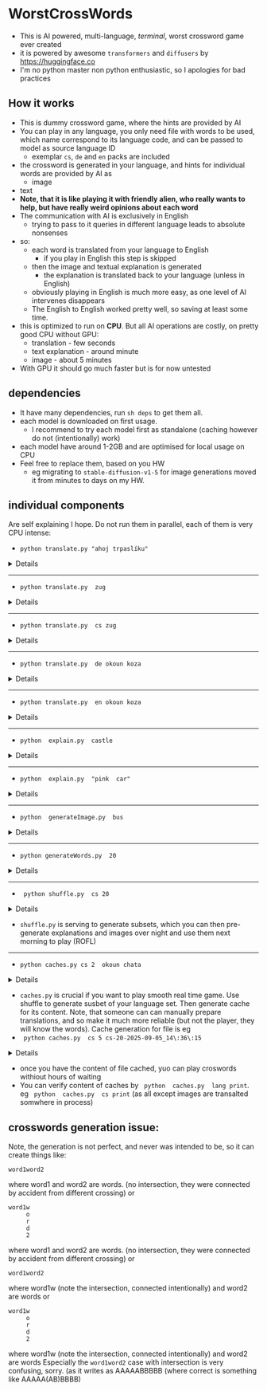 # WorstCrossWords
 * This is AI powered, multi-language, *terminal*,  worst crossword game ever created
 * it is powered by awesome `transformers` and `diffusers` by https://huggingface.co
 * I'm no python master non python enthusiastic, so I apologies for bad practices

## How it works
 * This is dummy crossword game, where the hints are provided by AI
 * You can play in any language, you only need file with words to be used, which name correspond to its language code, and can be passed to model as source language ID
   * exemplar `cs`, `de` and `en` packs are included
 * the crossword is generated in your language, and hints for individual words are provided by AI as
   * image
  * text
 * **Note, that it is like playing it with friendly alien, who really wants to help, but have really weird opinions about each word**
 * The communication with AI is exclusively in English
   * trying to pass to it queries in different language leads to absolute nonsenses
 * so:
   * each word is translated from your language to English
     * if you play in English this step is skipped 
   * then the image and textual explanation is generated
     * the explanation is translated back to your language (unless in English)
   *  obviously playing in English is much more easy, as one level of AI intervenes disappears
     * The English to English worked pretty well, so saving at least some time.
 * this is optimized to run on **CPU**. But all AI operations are costly, on pretty good CPU without GPU:
   * translation - few seconds
   * text explanation - around minute
   * image - about 5 minutes
 * With GPU it should go much faster but is for now untested

## dependencies
 * It have many dependencies, run `sh deps` to get them all.
 * each model is downloaded on first usage.
   * I recommend to try each model first as standalone (caching however do not (intentionally) work)
 * each model have around 1-2GB and are optimised for local usage on CPU
 * Feel free to replace them, based on you HW
   * eg migrating to `stable-diffusion-v1-5` for image generations moved it from minutes to days on my HW.

## individual components
Are self explaining I hope. Do not run them in parallel, each of them is very CPU intense:
 * `python translate.py "ahoj trpaslíku"`
<details>
 
```
hello puppy
```
</details>
<hr>

 *  `python translate.py  zug`
<details>
 
```
tough
```
</details>
<hr>

 *  `python translate.py  cs zug`
<details>
 
```
záhoda
```
</details>
<hr>

 *  `python translate.py  de okoun koza`
<details>
 
```
okoun->umgeben
koza->ziege
```
</details>
<hr>

 *  `python translate.py  en okoun koza`
<details>
 
```
okoun->admin
koza->cottage
```
Wait, realy???
</details>
<hr>

 * `python  explain.py  castle`
<details>
 
```
explain castle in english without using word castle in dutch.

a:

not sure what you mean by "english castle in dutch". i think you're talking about a castle in english, and that the castle is located in a city in dutch. 
the main difference is that in dutch castles are not castles in english, they are fortified (ie. built on a hill). the word castle in english can also refer to a building or a place, but it can be used without the "in" word.
a castle is used as a noun, as a relative, or as an adjective. the definition of a castle in english is:

a fortified structure built on a hill, often defended or defended against the sea

but if you are trying to talk about the castle being located in a certain city in dutch, then the place could be in the city in dutch or even in the city the castle is located, without the words castle in english being used. 
so your question seems to be:
how do i find all the castles in english?
```
</details>
<hr>

 * `python  explain.py  "pink  car"`
<details>
 
```
pink  car-shark 
"cease to do the things you know not, 
cease to dream the things that you know not."

—from aeschylus, _seven against thebes_

so what has this got to do with my career? aeschylus is on his way to the athenian stadium, where the greatest of the city's athletic contests is being held. his audience has assembled to watch him perform a greek choral show, and they'd like him to sing a verse from his _seven against thebes_ to them.

when he was told that he couldn't actually sing the chorus, he tried it anyway. it was an effective idea: 

_now a little bird, winged like a dove,_

_catches a passing ship, takes it home_

_with it, in its nest, i say to all_

_that are the birds of heaven above,_

_come and see all the lovely sights_

_the bird has to tell us of_.
```
</details>
<hr>

 * `python  generateImage.py  bus`
<details>
![bus by ai](https://github.com/user-attachments/assets/2e674011-9f6b-48ab-96b5-17e31641a8f1)
</details>
 <hr>

 * `python generateWords.py  20`
<details>
 
```
reding all interesting words in cs
Loaded 23219 words
A: 7,4> madrigal (8)
B: 8,0ˇ bysta (5)
C: 14,0ˇ dikalciumfosfát (15)
D: 10,2> vratka (6)
E: 12,0> nadhled (7)
F: 10,6> pramice (7)
G: 18,0ˇ dodavatelka (11)
H: 18,4> vozík (5)
I: 16,4ˇ ořech (5)
J: 10,6ˇ pitvorka (8)
K: 22,4ˇ klatba (6)
L: 14,14> trinitron (9)
M: 4,12> knihařka (8)
N: 8,8ˇ tečka (5)
. . . . . . . . b . . . n a d h l e d . . . . .
. . . . . . . . y . . . . . i . . . o . . . . .
. . . . . . . . s . v r a t k a . . d . . . . .
. . . . . . . . t . . . . . a . . . a . . . . .
. . . . . . . m a d r i g a l . o . v o z í k .
. . . . . . . . . . . . . . c . ř . a . . . l .
. . . . . . . . . . p r a m i c e . t . . . a .
. . . . . . . . . . i . . . u . c . e . . . t .
. . . . . . . . t . t . . . m . h . l . . . b .
. . . . . . . . e . v . . . f . . . k . . . a .
. . . . . . . . č . o . . . o . . . a . . . . .
. . . . . . . . k . r . . . s . . . . . . . . .
. . . . k n i h a ř k a . . f . . . . . . . . .
. . . . . . . . . . a . . . á . . . . . . . . .
. . . . . . . . . . . . . . t r i n i t r o n .

. . . . . . . . B . . . E E E E E E G . . . . .
. . . . . . . . B . . . . . C . . . G . . . . .
. . . . . . . . B . D D D D D D . . G . . . . .
. . . . . . . . B . . . . . C . . . G . . . . .
. . . . . . . A B A A A A A C . I . H H H H K .
. . . . . . . . . . . . . . C . I . G . . . K .
. . . . . . . . . . J F F F F F I . G . . . K .
. . . . . . . . . . J . . . C . I . G . . . K .
. . . . . . . . N . J . . . C . I . G . . . K .
. . . . . . . . N . J . . . C . . . G . . . K .
. . . . . . . . N . J . . . C . . . G . . . . .
. . . . . . . . N . J . . . C . . . . . . . . .
. . . . M M M M N M M M . . C . . . . . . . . .
. . . . . . . . . . J . . . C . . . . . . . . .
. . . . . . . . . . . . . . L L L L L L L L L .
pitvorka
ok!
. . . . . . . . B . . . E E E E E E G . . . . .
. . . . . . . . B . . . . . C . . . G . . . . .
. . . . . . . . B . D D D D D D . . G . . . . .
. . . . . . . . B . . . . . C . . . G . . . . .
. . . . . . . A B A A A A A C . I . H H H H K .
. . . . . . . . . . . . . . C . I . G . . . K .
. . . . . . . . . . p F F F F F I . G . . . K .
. . . . . . . . . . i . . . C . I . G . . . K .
. . . . . . . . N . t . . . C . I . G . . . K .
. . . . . . . . N . v . . . C . . . G . . . K .
. . . . . . . . N . o . . . C . . . G . . . . .
. . . . . . . . N . r . . . C . . . . . . . . .
. . . . M M M M N M k M . . C . . . . . . . . .
. . . . . . . . . . a . . . C . . . . . . . . .
. . . . . . . . . . . . . . L L L L L L L L L .
```
</details>
<hr>

 * ` python shuffle.py  cs 20`
<details>

```
reding all interesting words in cs
Loaded 23219 words
Written 20 to cs-20-2025-09-05_14:36:15
```
```
cat cs-20-2025-09-05_14\:36\:15 
dálkařka
konkurs
sypavka
primabalerína
příraz
kudlička
blaženka
plachetnice
mravouka
překládka
autoatlas
předkrm
káhira
šedesátina
podbíječka
francouzák
eiffelka
dichlorid
afganistan
barbiturát
```
</details>

   * `shuffle.py` is serving to generate subsets, which you can then pre-generate explanations and images over night and use them next morning to play (ROFL)
   <hr>

 * `python caches.py cs 2  okoun chata`
<details>

```
...
done: 2025-09-05_17:26:04 - 2025-09-05_18:11:33
okoun->admin
cache/explanations/cs/c2RmdWlrbG9naGRmZmtsYWRtaW4xshkhilkdfseyula.txt
cache/images/c2RmdWlrbG9naGRmZmtsYWRtaW4xshkhilkdfseyula.jpg
chata->chat
cache/explanations/cs/c2RmdWlrbG9naGRmZmtsY2hhdDE=shkhilkdfseyula.txt
cache/images/c2RmdWlrbG9naGRmZmtsY2hhdDE=shkhilkdfseyula.jpg
okoun->admin
cache/explanations/cs/c2RmdWlrbG9naGRmZmtsYWRtaW4yshkhilkdfseyula.txt
cache/images/c2RmdWlrbG9naGRmZmtsYWRtaW4yshkhilkdfseyula.jpg
chata->chat
cache/explanations/cs/c2RmdWlrbG9naGRmZmtsY2hhdDI=shkhilkdfseyula.txt
cache/images/c2RmdWlrbG9naGRmZmtsY2hhdDI=shkhilkdfseyula.jpg

```
note the times...
</details>

   * `caches.py` is crucial if you want to play smooth real time game.
   Use shuffle to generate susbet of your language set. Then generate cache for its content. Note, that someone can  can manually prepare translations, and so make it much more reliable (but not the player, they will know the words). Cache generation for file is eg
   * ` python caches.py  cs 5 cs-20-2025-09-05_14\:36\:15`
<details>

```
...
```
</details>

   * once you have the content of file cached, yuo can play croswords withiout hours of waiting
   * You can verify content of caches by ` python  caches.py  lang print`. eg ` python  caches.py  cs print` (as all except images are transalted somwhere in process)

## crosswords generation issue:
Note, the generation is not perfect, and never was intended to be, so it can create things like:
```
word1word2
```
where word1 and word2 are words. (no intersection, they were connected by accident from different crossing)
or
```
word1w
     o
     r
     d
     2
```
where word1 and word2 are words. (no intersection, they were connected by accident from different crossing)
or
```
word1word2
```
where word1w (note the intersection, connected intentionally) and word2 are words
or
```
word1w
     o
     r
     d
     2
```
where word1w (note the intersection, connected intentionally) and word2 are words
Especially the `word1word2` case with intersection is very confusing, sorry. (as it writes as AAAAABBBBB (where correct is something like AAAAA(AB)BBBB)


